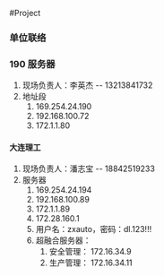 
#Project

### 单位联络

### 190 服务器

1. 现场负责人：李英杰 -- 13213841732
2. 地址段
   1. 169.254.24.190
   2. 192.168.100.72
   3. 172.1.1.80

#### 大连理工

1. 现场负责人：潘志宝 -- 18842519233
2. 服务器
   1. 169.254.24.194
   2. 192.168.100.89
   3. 172.1.1.89
   4. 172.28.160.1
   5. 用户名：zxauto，密码：dl.123!!!
   6. 超融合服务器：
      1. 安全管理： 172.16.34.9
      2. 生产管理： 172.16.34.11
